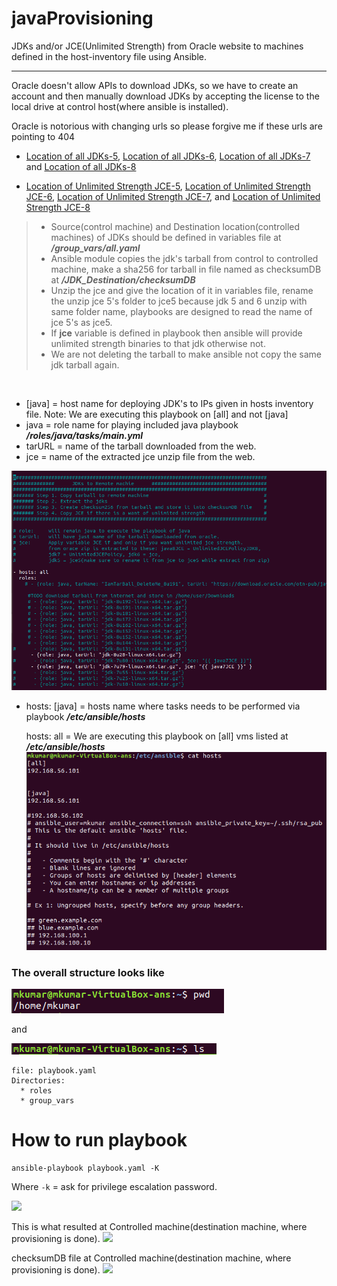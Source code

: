 # javaProvisioning
JDKs and/or JCE(Unlimited Strength) from Oracle website to machines defined in the host-inventory file using Ansible.

----

Oracle doesn't allow APIs to download JDKs, so we have to create an account and then manually download JDKs by accepting the license to the local drive at control host(where ansible is installed).

Oracle is notorious with changing urls so please forgive me if these urls are pointing to 404
* [Location of all JDKs-5](https://www.oracle.com/technetwork/java/javasebusiness/downloads/java-archive-downloads-javase5-419410.html), [Location of all JDKs-6](https://www.oracle.com/technetwork/java/javase/downloads/java-archive-downloads-javase6-419409.html), [Location of all JDKs-7](https://www.oracle.com/technetwork/java/javase/downloads/java-archive-downloads-javase7-521261.html) and [Location of all JDKs-8](https://www.oracle.com/technetwork/java/javase/downloads/java-archive-javase8-2177648.html) 

* [Location of Unlimited Strength JCE-5](https://www.oracle.com/technetwork/java/javasebusiness/downloads/java-archive-downloads-java-plat-419418.html), [Location of Unlimited Strength JCE-6](https://www.oracle.com/technetwork/java/embedded/embedded-se/downloads/jce-6-download-429243.html), [Location of Unlimited Strength JCE-7](https://www.oracle.com/technetwork/java/javase/downloads/jce-7-download-432124.html), and [Location of Unlimited Strength JCE-8](https://www.oracle.com/technetwork/java/javase/downloads/jce8-download-2133166.html)

>- Source(control machine) and Destination location(controlled machines) of JDKs should be defined in variables file at **_/group_vars/all.yaml_**
>- Ansible module copies the jdk's tarball from control to controlled machine, make a sha256 for tarball in file named as checksumDB at **_/JDK_Destination/checksumDB_**
>- Unzip the jce and give the location of it in variables file, rename the unzip jce 5's folder to jce5 because jdk 5 and 6 unzip with same folder name, playbooks are designed to read the name of jce 5's as jce5.
>- If **jce** variable is defined in playbook then ansible will provide unlimited strength binaries to that jdk otherwise not.
>- We are not deleting the tarball to make ansible not copy the same jdk tarball again.
<br/>

* [java] = host name for deploying JDK's to IPs given in hosts inventory file. 
           Note: We are executing this playbook on [all] and not [java]
* java = role name for playing included java playbook **_/roles/java/tasks/main.yml_**
* tarURL = name of the tarball downloaded from the web.
* jce = name of the extracted jce unzip file from the web.

![](images/javaPlaybookOrPlaybook.png)

* hosts: [java] = hosts name where tasks needs to be performed via playbook **_/etc/ansible/hosts_**

  hosts: all = We are executing this playbook on [all] vms listed at **_/etc/ansible/hosts_**
![](images/hosts.png)

### The overall structure looks like
![](images/pwd.png)

and

![](images/whatsRequired.png)
```
file: playbook.yaml
Directories:
  * roles
  * group_vars
```

# How to run playbook

```
ansible-playbook playbook.yaml -K
```
Where
```-k``` = ask for privilege escalation password.


![](images/howToRun.gif)

This is what resulted at Controlled machine(destination machine, where provisioning is done).
![](images/vmOutput.png)

checksumDB file at Controlled machine(destination machine, where provisioning is done).
![](images/checksumDB.png) 
